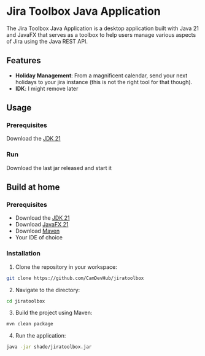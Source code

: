 # Jira Toolbox Java Application

The Jira Toolbox Java Application is a desktop application built with Java 21 and JavaFX that serves as a toolbox to help users manage various aspects of Jira using the Java REST API.

## Features

- **Holiday Management**: From a magnificent calendar, send your next holidays to your jira instance (this is not the right tool for that though).
- **IDK**: I might remove later

## Usage
### Prerequisites
Download the [JDK 21](https://www.oracle.com/fr/java/technologies/downloads/)
 
### Run
Download the last jar released and start it

## Build at home
### Prerequisites

 - Download the [JDK 21](https://www.oracle.com/fr/java/technologies/downloads/)
 - Download [JavaFX 21](https://gluonhq.com/products/javafx/)
 - Download [Maven](https://maven.apache.org/download.cgi)
 - Your IDE of choice
 
### Installation
1. Clone the repository in your workspace:

```bash
git clone https://github.com/CamDevHub/jiratoolbox
```

2. Navigate to the directory:

```bash
cd jiratoolbox
```

3. Build the project using Maven:

```bash
mvn clean package
```

4. Run the application:

```bash
java -jar shade/jiratoolbox.jar
```
